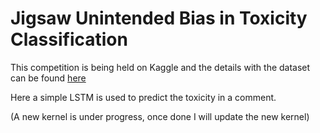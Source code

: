 # Jigsaw Unintended Bias in Toxicity Classification

This competition is being held on Kaggle and the details with the dataset can be found [here](https://www.kaggle.com/c/jigsaw-unintended-bias-in-toxicity-classification)

Here a simple LSTM is used to predict the toxicity in a comment.

(A new kernel is under progress, once done I will update the new kernel)
